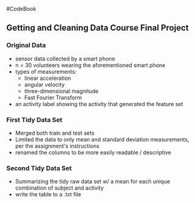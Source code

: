 #CodeBook
## Getting and Cleaning Data Course Final Project

### Original Data
* sensor data collected by a smart phone
* n = 30 volunteers wearing the aforementioned smart phone
* types of measurements:
  * linear acceleration
  * angular velocity
  * three-dimensional magnitude
  * Fast Fourier Transform
* an activity label showing the activity that generated the feature set

### First Tidy Data Set
* Merged both train and test sets
* Limited the data to only mean and standard deviation measurements, per the assignment's instructions
* renamed the columns to be more easily readable / descriptive

### Second Tidy Data Set
* Summarizing the tidy raw data set w/ a mean for each unique combination of subject and activity
* write the table to a .txt file
